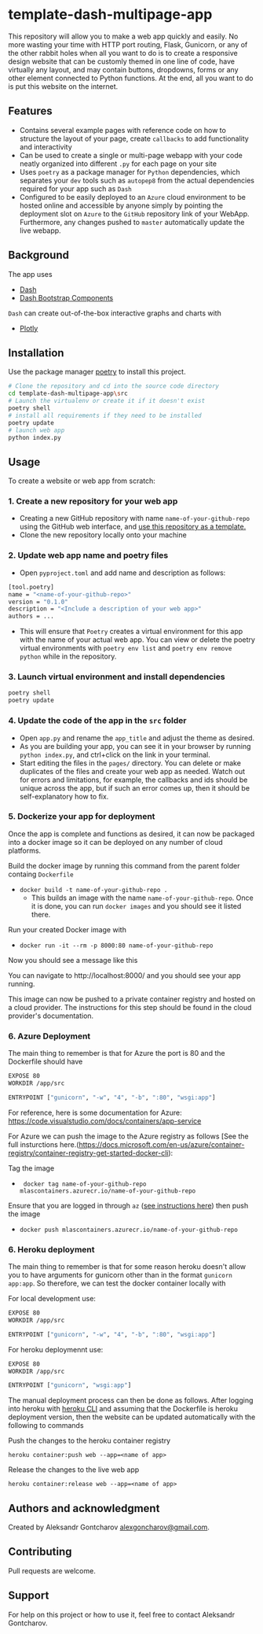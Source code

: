 # template-dash-multipage-app

This repository will allow you to make a web app quickly and easily. No more wasting your time with HTTP port routing, Flask, Gunicorn, or any of the other rabbit holes when all you want to do is to create a responsive design website that can be customly themed in one line of code, have virtually any layout, and may contain buttons, dropdowns, forms or any other element connected to Python functions. At the end, all you want to do is put this website on the internet.

## Features

* Contains several example pages with reference code on how to structure the layout of your page, create `callbacks` to add functionality and interactivity
* Can be used to create a single or multi-page webapp with your code neatly organized into different `.py` for each page on your site
* Uses `poetry` as a package manager for `Python` dependencies, which separates your `dev` tools such as `autopep8` from the actual dependencies required for your app such as `Dash`
* Configured to be easily deployed to an `Azure` cloud environment to be hosted online and accessible by anyone simply by pointing the deployment slot on `Azure` to the `GitHub` repository link of your WebApp. Furthermore, any changes pushed to `master` automatically update the live webapp.

## Background

The app uses
* [Dash](https://dash.plotly.com/)
* [Dash Bootstrap Components](https://dash-bootstrap-components.opensource.faculty.ai/)

`Dash` can create out-of-the-box interactive graphs and charts with
* [Plotly](https://plotly.com/python/)

## Installation

Use the package manager [poetry](https://python-poetry.org/) to install this project.

```bash
# Clone the repository and cd into the source code directory
cd template-dash-multipage-app\src
# Launch the virtualenv or create it if it doesn't exist
poetry shell
# install all requirements if they need to be installed
poetry update
# launch web app
python index.py
```

## Usage

To create a website or web app from scratch:
### 1. Create a new repository for your web app
* Creating a new GitHub repository with name `name-of-your-github-repo` using the GitHub web interface, and [use this repository as a template.](https://docs.github.com/en/github/creating-cloning-and-archiving-repositories/creating-a-repository-from-a-template)
* Clone the new repository locally onto your machine

### 2. Update web app name and poetry files
* Open `pyproject.toml` and add name and description as follows:
```bash
[tool.poetry]
name = "<name-of-your-github-repo>"
version = "0.1.0"
description = "<Include a description of your web app>"
authors = ...
```
* This will ensure that `Poetry` creates a virtual environment for this app with the name of your actual web app. You can view or delete the poetry virtual environments with `poetry env list` and `poetry env remove python` while in the repository. 
### 3. Launch virtual environment and install dependencies

```bash
poetry shell
poetry update
```
### 4. Update the code of the app in the `src` folder
* Open `app.py` and rename the `app_title` and adjust the theme as desired.
* As you are building your app, you can see it in your browser by running `python index.py`, and ctrl+click on the link in your terminal.
* Start editing the files in the `pages/` directory. You can delete or make duplicates of the files and create your web app as needed. Watch out for errors and limitations, for example, the callbacks and ids should be unique across the app, but if such an error comes up, then it should be self-explanatory how to fix.

### 5. Dockerize your app for deployment

Once the app is complete and functions as desired, it can now be packaged into a docker image so it can be deployed on any number of cloud platforms.

 Build the docker image by running this command from the parent folder containg `Dockerfile`
* `docker build -t name-of-your-github-repo .`
  * This builds an image with the name `name-of-your-github-repo`. Once it is done,  you can run `docker images` and you should see it listed there.

Run your created Docker image with
* `docker run -it --rm -p 8000:80 name-of-your-github-repo`

Now you should see a message like this

You can navigate to http://localhost:8000/ and you should see your app running.

This image can now be pushed to a private container registry and hosted on a cloud provider. The instructions for this step should be found in the cloud provider's documentation. 


### 6. Azure Deployment

The main thing to remember is that for Azure the port is 80 and the Dockerfile should have 

```bash
EXPOSE 80
WORKDIR /app/src

ENTRYPOINT ["gunicorn", "-w", "4", "-b", ":80", "wsgi:app"]
```

For reference, here is some documentation for
Azure: https://code.visualstudio.com/docs/containers/app-service
  
For Azure we can push the image to the Azure registry as follows [See the full insturctions here.(https://docs.microsoft.com/en-us/azure/container-registry/container-registry-get-started-docker-cli):

Tag the image
* ` docker tag name-of-your-github-repo mlascontainers.azurecr.io/name-of-your-github-repo`

Ensure that you are logged in through `az` ([see instructions here](https://docs.microsoft.com/en-us/azure/container-registry/container-registry-get-started-docker-cli)) then push the image
* `docker push mlascontainers.azurecr.io/name-of-your-github-repo`

### 6. Heroku deployment

The main thing to remember is that for some reason heroku doesn't allow you to have arguments for gunicorn other than in the format `gunicorn app:app`. So therefore, we can test the docker container locally with 

For local development use:
```bash
EXPOSE 80
WORKDIR /app/src

ENTRYPOINT ["gunicorn", "-w", "4", "-b", ":80", "wsgi:app"]
```
For heroku deploymennt use:
```bash
EXPOSE 80
WORKDIR /app/src

ENTRYPOINT ["gunicorn", "wsgi:app"]
```

The manual deployment process can then be done as follows. After logging into heroku with [heroku CLI](https://devcenter.heroku.com/articles/heroku-cli) and assuming that the Dockerfile is heroku deployment version, then the website can be updated automatically with the following to commands


Push the changes to the heroku container registry
```
heroku container:push web --app=<name of app>
```

Release the changes to the live web app
```
heroku container:release web --app=<name of app>
```
## Authors and acknowledgment

Created by Aleksandr Gontcharov <alexgoncharov@gmail.com>.

## Contributing
Pull requests are welcome. 

## Support

For help on this project or how to use it, feel free to contact Aleksandr Gontcharov.
